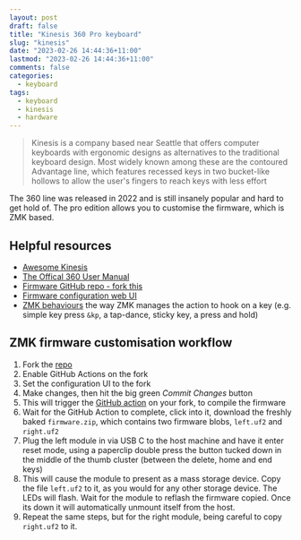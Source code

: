 ```yaml
---
layout: post
draft: false
title: "Kinesis 360 Pro keyboard"
slug: "kinesis"
date: "2023-02-26 14:44:36+11:00"
lastmod: "2023-02-26 14:44:36+11:00"
comments: false
categories:
  - keyboard
tags:
  - keyboard
  - kinesis
  - hardware
---
```


> Kinesis is a company based near Seattle that offers computer keyboards with ergonomic designs as alternatives to the traditional keyboard design. Most widely known among these are the contoured Advantage line, which features recessed keys in two bucket-like hollows to allow the user's fingers to reach keys with less effort

The 360 line was released in 2022 and is still insanely popular and hard to get hold of. The pro edition allows you to customise the firmware, which is ZMK based.

## Helpful resources

- [Awesome Kinesis](https://github.com/bbbbbrie/awesome-kinesis)
- [The Offical 360 User Manual](https://kinesis-ergo.com/wp-content/uploads/Advantage360-ZMK-KB360-PRO-Users-Manual-v12-1-22.pdf)
- [Firmware GitHub repo - fork this](https://github.com/KinesisCorporation/Adv360-Pro-ZMK)
- [Firmware configuration web UI](https://kinesiscorporation.github.io/Adv360-Pro-GUI/)
- [ZMK behaviours](https://zmk.dev/docs/behaviors/key-press) the way ZMK manages the action to hook on a key (e.g. simple key press `&kp`, a tap-dance, sticky key, a press and hold)

## ZMK firmware customisation workflow

1. Fork the [repo](https://github.com/KinesisCorporation/Adv360-Pro-ZMK)
1. Enable GitHub Actions on the fork
1. Set the configuration UI to the fork
1. Make changes, then hit the big green *Commit Changes* button
1. This will trigger the [GitHub action](https://github.com/bm4cs/Adv360-Pro-ZMK/actions) on your fork, to compile the firmware
1. Wait for the GitHub Action to complete, click into it, download the freshly baked `firmware.zip`, which contains two firmware blobs, `left.uf2` and `right.uf2`
1. Plug the left module in via USB C to the host machine and have it enter reset mode, using a paperclip double press the button tucked down in the middle of the thumb cluster (between the delete, home and end keys)
1. This will cause the module to present as a mass storage device. Copy the file `left.uf2` to it, as you would for any other storage device. The LEDs will flash. Wait for the module to reflash the firmware copied. Once its down it will automatically unmount itself from the host.
1. Repeat the same steps, but for the right module, being careful to copy `right.uf2` to it.
